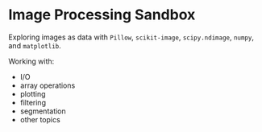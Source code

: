 # Image Processing Sandbox

Exploring images as data with `Pillow`, `scikit-image`, `scipy.ndimage`, `numpy`, and `matplotlib`.

Working with:
- I/O
- array operations
- plotting
- filtering
- segmentation
- other topics
